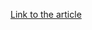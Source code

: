 [Link to the article](https://intezer.com/blog/malware-analysis/fast-insights-for-a-microsoft-signed-netfilter-rootkit/)
